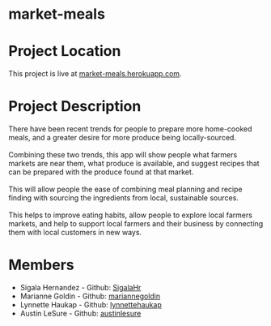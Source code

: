 # market-meals

<h1>Project Location</h1>
This project is live at <a href="https://market-meals.herokuapp.com/">market-meals.herokuapp.com</a>.


<h1>Project Description</h1>
There have been recent trends for people to prepare more home-cooked meals, and a greater desire for more produce being locally-sourced. 
<br />
<br />
Combining these two trends, this app will show people what farmers markets are near them, what produce is available, and suggest recipes that can be prepared with the produce found at that market. 
<br />
<br />
This will allow people the ease of combining meal planning and recipe finding with sourcing the ingredients from local, sustainable sources. 
<br />
<br />
This helps to improve eating habits, allow people to explore local farmers markets, and help to support local farmers and their business by connecting them with local customers in new ways.

<h1>Members</h1>

<ul>
  <li>
    Sigala	Hernandez - Github: <a href = "https://github.com/SigalaHr">SigalaHr</a>
 </li>
  <li>
   Marianne	Goldin - Github: <a href = "https://github.com/mariannegoldin">mariannegoldin</a>
 </li>
  <li>
   Lynnette	Haukap - Github: <a href = "https://github.com/lynnettehaukap">lynnettehaukap</a>
 </li>
  <li>
   Austin	LeSure - Github: <a href = "https://github.com/austinlesure">austinlesure</a>
 </li>
</ul>

